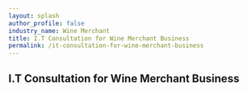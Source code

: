 ```yaml
---
layout: splash 
author_profile: false 
industry_name: Wine Merchant
title: I.T Consultation for Wine Merchant Business
permalink: /it-consultation-for-wine-merchant-business
---
```


## I.T Consultation for Wine Merchant Business